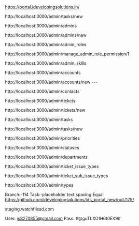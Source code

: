 https://portal.idevelopingsolutions.in/

http://localhost:3000/admin/tasks/new

http://localhost:3000/admin/admins

http://localhost:3000/admin/admins/new

http://localhost:3000/admin/admin_roles

http://localhost:3000/admin/manage_admin_role_permission/1

http://localhost:3000/admin/admin_skills

http://localhost:3000/admin/accounts

http://localhost:3000/admin/accounts/new ---

http://localhost:3000/admin/contacts

http://localhost:3000/admin/tickets

http://localhost:3000/admin/tickets/new

http://localhost:3000/admin/tasks

http://localhost:3000/admin/tasks/new

http://localhost:3000/admin/priorities

http://localhost:3000/admin/statuses

http://localhost:3000/admin/departments

http://localhost:3000/admin/ticket_issue_types

http://localhost:3000/admin/ticket_sub_issue_types

http://localhost:3000/admin/types



Branch:-114
Task:-placeholder text spacing Equal
https://github.com/idevelopingsolutions/ids_portal_new/pull/175/


staging.watchflixad.com

User: js8270855@gmail.com 
Pass: t!@guTLXO1H6t0EX9#